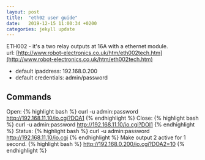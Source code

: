 ```yaml
---
layout: post
title:  "eth02 user guide"
date:   2019-12-15 11:00:34 +0200
categories: jekyll update
---
```


ETH002 - it's a two relay outputs at 16A with a ethernet module.<br>
url: [http://www.robot-electronics.co.uk/htm/eth002tech.htm](http://www.robot-electronics.co.uk/htm/eth002tech.htm)
- default ipaddress: 192.168.0.200
- default credentials: admin/password
## Commands
Open: 
{% highlight bash %}
curl -u admin:password http://192.168.11.10/io.cgi?DOA1
{% endhighlight %}
Close: 
{% highlight bash %}
curl -u admin:password http://192.168.11.10/io.cgi?DOI1
{% endhighlight %}
Status: 
{% highlight bash %}
curl -u admin:password http://192.168.11.10/io.cgi
{% endhighlight %}
Make output 2 active for 1 second.
{% highlight bash %}
http://192.168.0.200/io.cgi?DOA2=10
{% endhighlight %}
